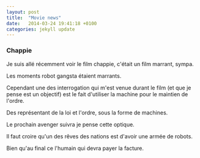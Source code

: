 ```yaml
---
layout: post
title:  "Movie news"
date:   2014-03-24 19:41:18 +0100
categories: jekyll update
---
```

### Chappie

Je suis allé récemment voir le film chappie, c'était un film marrant, sympa.

Les moments robot gangsta étaient marrants.

Cependant une des interrogation qui m'est venue durant le film (et que je pense est un objectif) est le fait d'utiliser la machine pour le maintien de l'ordre.

Des représentant de la loi et l'ordre, sous la forme de machines.

Le prochain avenger suivra je pense cette optique.

Il faut croire qu'un des rêves des nations est d'avoir une armée de robots.

Bien qu'au final ce l'humain qui devra payer la facture.

